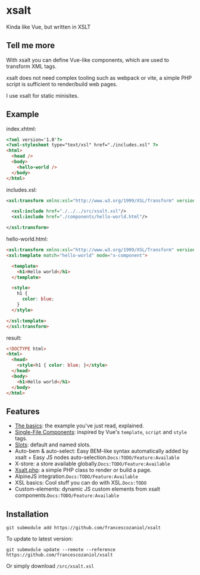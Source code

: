 # xsalt
Kinda like Vue, but written in XSLT

## Tell me more
With xsalt you can define Vue-like components, which are used to transform XML tags.

xsalt does not need complex tooling such as webpack or vite, a simple PHP script is sufficient to render/build web pages.

I use xsalt for static minisites.

## Example
index.xhtml:
```html
<?xml version='1.0'?>
<?xml-stylesheet type="text/xsl" href="./includes.xsl" ?>
<html>
  <head />
  <body>
    <hello-world />
  </body>
</html>
```

includes.xsl:
```xml
<xsl:transform xmlns:xsl="http://www.w3.org/1999/XSL/Transform" version="1.0">

  <xsl:include href="./../../src/xsalt.xsl"/>
  <xsl:include href="./components/hello-world.html"/>

</xsl:transform>
```

hello-world.html:
```html
<xsl:transform xmlns:xsl="http://www.w3.org/1999/XSL/Transform" version="1.0">
<xsl:template match="hello-world" mode="x-component">

  <template>
    <h1>Hello world</h1>
  </template>

  <style>
    h1 {
      color: blue;
    }
  </style>

</xsl:template>
</xsl:transform>
```

result:
```html
<!DOCTYPE html>
<html>
  <head>
    <style>h1 { color: blue; }</style>
  </head>
  <body>
    <h1>Hello world</h1>
  </body>
</html>
```

## Features
- [The basics](./examples/basic): the example you've just read, explained.
- [Single-File Components](./examples/sfc): inspired by Vue's `template`, `script` and `style` tags.
- [Slots](./examples/slots): default and named slots.
- Auto-bem & auto-select: Easy BEM-like syntax automatically added by xsalt + Easy JS nodes auto-selection.`Docs:TODO/Feature:Available`
- X-store: a store available globally.`Docs:TODO/Feature:Available`
- [Xsalt.php](./tools/php): a simple PHP class to render or build a page.
- AlpineJS integration.`Docs:TODO/Feature:Available`
- XSL basics: Cool stuff you can do with XSL.`Docs:TODO`
- Custom-elements: dynamic JS custom elements from xsalt components.`Docs:TODO/Feature:Available`

## Installation
```
git submodule add https://github.com/francescozaniol/xsalt
```
To update to latest version:
```
git submodule update --remote --reference https://github.com/francescozaniol/xsalt
```
Or simply download `/src/xsalt.xsl`
